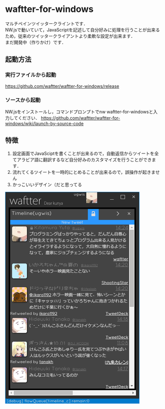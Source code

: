 # waftter-for-windows
マルチペインツイッタークライントです．  
NW.jsで動いていて，JavaScriptを記述して自分好みに処理を行うことが出来るため，従来のツイッタークライアントより柔軟な設定が出来ます．  
まだ開発中（作りかけ）です．

## 起動方法
### 実行ファイルから起動
<https://github.com/waftter/waftter-for-windows/release>
### ソースから起動
NW.jsをインストールし，コマンドプロンプトでnw waftter-for-windowsと入力してください．
<https://github.com/waftter/waftter-for-windows/wiki/launch-by-source-code>

## 特徴  
1. 設定画面でJavaSciptを書くことが出来るので，自動返信からツイートを全てアラビア語に翻訳するなど自分好みのカスタマイズを行うことができます．  
2. 流れてくるツイートを一時的にとめることが出来るので，誤操作が起きません
3. かっこいいデザイン（だと思ってる

![waftter](./waftter.png)
